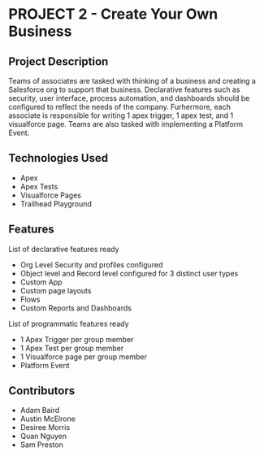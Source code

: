# PROJECT 2 - Create Your Own Business

## Project Description

Teams of associates are tasked with thinking of a business and creating a Salesforce org to support that business. Declarative features such as security, user interface, process automation, and dashboards should be configured to reflect the needs of the company. Furhermore, each associate is responsible for writing 1 apex trigger, 1 apex test, and 1 visualforce page. Teams are also tasked with implementing a Platform Event.

## Technologies Used

* Apex
* Apex Tests
* Visualforce Pages
* Trailhead Playground

## Features

List of declarative features ready
* Org Level Security and profiles configured
* Object level and Record level configured for 3 distinct user types
* Custom App
* Custom page layouts
* Flows
* Custom Reports and Dashboards

List of programmatic features ready
* 1 Apex Trigger per group member
* 1 Apex Test per group member
* 1 Visualforce page per group member
* Platform Event



## Contributors
* Adam Baird
* Austin McElrone
* Desiree Morris
* Quan Nguyen
* Sam Preston

